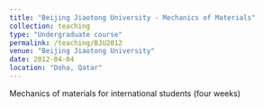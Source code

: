 ```yaml
---
title: "Beijing Jiaotong University - Mechanics of Materials"
collection: teaching
type: "Undergraduate course"
permalink: /teaching/BJU2012
venue: "Beijing Jiaotong University"
date: 2012-04-04
location: "Doha, Qatar"
---
```


Mechanics of materials for international students (four weeks)





